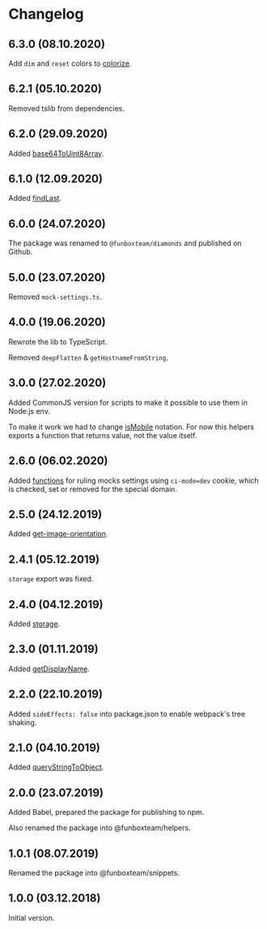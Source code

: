 # Changelog

## 6.3.0 (08.10.2020)

Add `dim` and `reset` colors to [colorize](./lib/colorize.ts).

## 6.2.1 (05.10.2020)

Removed tslib from dependencies.

## 6.2.0 (29.09.2020)

Added [base64ToUint8Array](./lib/base64-to-uint8array.ts).


## 6.1.0 (12.09.2020)

Added [findLast](./lib/find-last.ts).


## 6.0.0 (24.07.2020)

The package was renamed to `@funboxteam/diamonds` and published on Github.


## 5.0.0 (23.07.2020)

Removed `mock-settings.ts`.


## 4.0.0 (19.06.2020)

Rewrote the lib to TypeScript.

Removed `deepFlatten` & `getHostnameFromString`.


## 3.0.0 (27.02.2020)

Added CommonJS version for scripts to make it possible to use them in Node.js env.

To make it work we had to change [isMobile](./lib/is-mobile.js) notation. For now this helpers exports 
a function that returns value, not the value itself.


## 2.6.0 (06.02.2020)

Added [functions](./lib/mock-settings.js) for ruling mocks settings using `ci-mode=dev` cookie,
which is checked, set or removed for the special domain.


## 2.5.0 (24.12.2019)

Added [get-image-orientation](./lib/get-image-orientation.js).


## 2.4.1 (05.12.2019)

`storage` export was fixed.


## 2.4.0 (04.12.2019)

Added [storage](./lib/storage.js).


## 2.3.0 (01.11.2019)

Added [getDisplayName](./lib/get-display-name.js).


## 2.2.0 (22.10.2019)

Added `sideEffects: false` into package.json to enable webpack's tree shaking.


## 2.1.0 (04.10.2019)

Added [queryStringToObject](./lib/query-string-to-object.js).


## 2.0.0 (23.07.2019)

Added Babel, prepared the package for publishing to npm.

Also renamed the package into @funboxteam/helpers.


## 1.0.1 (08.07.2019)

Renamed the package into @funboxteam/snippets.


## 1.0.0 (03.12.2018)

Initial version.
